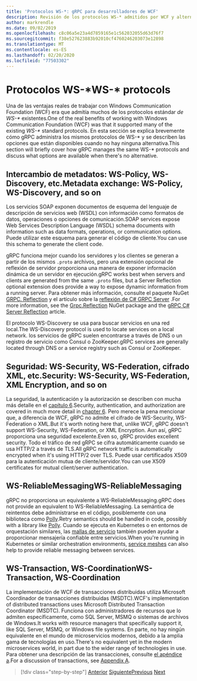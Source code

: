 ```yaml
---
title: 'Protocolos WS-*: gRPC para desarrolladores de WCF'
description: Revisión de los protocolos WS-* admitidos por WCF y alternativas disponibles con gRPC
author: markrendle
ms.date: 09/02/2019
ms.openlocfilehash: c8c06a5e23a4d7859165e1c562032055d63d76f7
ms.sourcegitcommit: f38e527623883b92010cf4760246203073e12898
ms.translationtype: MT
ms.contentlocale: es-ES
ms.lasthandoff: 02/20/2020
ms.locfileid: "77503302"
---
```

# <a name="ws--protocols"></a><span data-ttu-id="d3275-103">Protocolos WS-\*</span><span class="sxs-lookup"><span data-stu-id="d3275-103">WS-\* protocols</span></span>

<span data-ttu-id="d3275-104">Una de las ventajas reales de trabajar con Windows Communication Foundation (WCF) era que admitía muchos de los protocolos estándar _de WS-\*_ existentes.</span><span class="sxs-lookup"><span data-stu-id="d3275-104">One of the real benefits of working with Windows Communication Foundation (WCF) was that it supported many of the existing _WS-\*_ standard protocols.</span></span> <span data-ttu-id="d3275-105">En esta sección se explica brevemente cómo gRPC administra los mismos protocolos de WS-\* y se describen las opciones que están disponibles cuando no hay ninguna alternativa.</span><span class="sxs-lookup"><span data-stu-id="d3275-105">This section will briefly cover how gRPC manages the same WS-\* protocols and discuss what options are available when there's no alternative.</span></span>

## <a name="metadata-exchange-ws-policy-ws-discovery-and-so-on"></a><span data-ttu-id="d3275-106">Intercambio de metadatos: WS-Policy, WS-Discovery, etc.</span><span class="sxs-lookup"><span data-stu-id="d3275-106">Metadata exchange: WS-Policy, WS-Discovery, and so on</span></span>

<span data-ttu-id="d3275-107">Los servicios SOAP exponen documentos de esquema del lenguaje de descripción de servicios web (WSDL) con información como formatos de datos, operaciones o opciones de comunicación.</span><span class="sxs-lookup"><span data-stu-id="d3275-107">SOAP services expose Web Services Description Language (WSDL) schema documents with information such as data formats, operations, or communication options.</span></span> <span data-ttu-id="d3275-108">Puede utilizar este esquema para generar el código de cliente.</span><span class="sxs-lookup"><span data-stu-id="d3275-108">You can use this schema to generate the client code.</span></span>

<span data-ttu-id="d3275-109">gRPC funciona mejor cuando los servidores y los clientes se generan a partir de los mismos `.proto` archivos, pero una extensión opcional de reflexión de servidor proporciona una manera de exponer información dinámica de un servidor en ejecución.</span><span class="sxs-lookup"><span data-stu-id="d3275-109">gRPC works best when servers and clients are generated from the same `.proto` files, but a Server Reflection optional extension does provide a way to expose dynamic information from a running server.</span></span> <span data-ttu-id="d3275-110">Para obtener más información, consulte el paquete NuGet [GRPC. Reflection](https://nuget.org/packages/Grpc.Reflection) y el artículo sobre la [reflexión de C# GRPC Server](https://github.com/grpc/grpc/blob/master/doc/csharp/server_reflection.md) .</span><span class="sxs-lookup"><span data-stu-id="d3275-110">For more information, see the [Grpc.Reflection](https://nuget.org/packages/Grpc.Reflection) NuGet package and the [gRPC C# Server Reflection](https://github.com/grpc/grpc/blob/master/doc/csharp/server_reflection.md) article.</span></span>

<span data-ttu-id="d3275-111">El protocolo WS-Discovery se usa para buscar servicios en una red local.</span><span class="sxs-lookup"><span data-stu-id="d3275-111">The WS-Discovery protocol is used to locate services on a local network.</span></span> <span data-ttu-id="d3275-112">los servicios de gRPC suelen encontrarse a través de DNS o un registro de servicio como Consul o ZooKeeper.</span><span class="sxs-lookup"><span data-stu-id="d3275-112">gRPC services are generally located through DNS or a service registry such as Consul or ZooKeeper.</span></span>

## <a name="security-ws-security-ws-federation-xml-encryption-and-so-on"></a><span data-ttu-id="d3275-113">Seguridad: WS-Security, WS-Federation, cifrado XML, etc.</span><span class="sxs-lookup"><span data-stu-id="d3275-113">Security: WS-Security, WS-Federation, XML Encryption, and so on</span></span>

<span data-ttu-id="d3275-114">La seguridad, la autenticación y la autorización se describen con mucha más detalle en el [capítulo 6](security.md).</span><span class="sxs-lookup"><span data-stu-id="d3275-114">Security, authentication, and authorization are covered in much more detail in [chapter 6](security.md).</span></span> <span data-ttu-id="d3275-115">Pero merece la pena mencionar que, a diferencia de WCF, gRPC no admite el cifrado de WS-Security, WS-Federation o XML.</span><span class="sxs-lookup"><span data-stu-id="d3275-115">But it's worth noting here that, unlike WCF, gRPC doesn't support WS-Security, WS-Federation, or XML Encryption.</span></span> <span data-ttu-id="d3275-116">Aun así, gRPC proporciona una seguridad excelente.</span><span class="sxs-lookup"><span data-stu-id="d3275-116">Even so, gRPC provides excellent security.</span></span> <span data-ttu-id="d3275-117">Todo el tráfico de red gRPC se cifra automáticamente cuando se usa HTTP/2 a través de TLS.</span><span class="sxs-lookup"><span data-stu-id="d3275-117">All gRPC network traffic is automatically encrypted when it's using HTTP/2 over TLS.</span></span> <span data-ttu-id="d3275-118">Puede usar certificados X509 para la autenticación mutua de cliente/servidor.</span><span class="sxs-lookup"><span data-stu-id="d3275-118">You can use X509 certificates for mutual client/server authentication.</span></span>

## <a name="ws-reliablemessaging"></a><span data-ttu-id="d3275-119">WS-ReliableMessaging</span><span class="sxs-lookup"><span data-stu-id="d3275-119">WS-ReliableMessaging</span></span>

<span data-ttu-id="d3275-120">gRPC no proporciona un equivalente a WS-ReliableMessaging.</span><span class="sxs-lookup"><span data-stu-id="d3275-120">gRPC does not provide an equivalent to WS-ReliableMessaging.</span></span> <span data-ttu-id="d3275-121">La semántica de reintentos debe administrarse en el código, posiblemente con una biblioteca como [Polly](https://github.com/App-vNext/Polly).</span><span class="sxs-lookup"><span data-stu-id="d3275-121">Retry semantics should be handled in code, possibly with a library like [Polly](https://github.com/App-vNext/Polly).</span></span> <span data-ttu-id="d3275-122">Cuando se ejecuta en Kubernetes o en entornos de orquestación similares, las [mallas de servicio](service-mesh.md) también pueden ayudar a proporcionar mensajería confiable entre servicios.</span><span class="sxs-lookup"><span data-stu-id="d3275-122">When you're running in Kubernetes or similar orchestration environments, [service meshes](service-mesh.md) can also help to provide reliable messaging between services.</span></span>

## <a name="ws-transaction-ws-coordination"></a><span data-ttu-id="d3275-123">WS-Transaction, WS-Coordination</span><span class="sxs-lookup"><span data-stu-id="d3275-123">WS-Transaction, WS-Coordination</span></span>

<span data-ttu-id="d3275-124">La implementación de WCF de transacciones distribuidas utiliza Microsoft Coordinador de transacciones distribuidas (MSDTC).</span><span class="sxs-lookup"><span data-stu-id="d3275-124">WCF's implementation of distributed transactions uses Microsoft Distributed Transaction Coordinator (MSDTC).</span></span> <span data-ttu-id="d3275-125">Funciona con administradores de recursos que lo admiten específicamente, como SQL Server, MSMQ o sistemas de archivos de Windows.</span><span class="sxs-lookup"><span data-stu-id="d3275-125">It works with resource managers that specifically support it, like SQL Server, MSMQ, or Windows file systems.</span></span> <span data-ttu-id="d3275-126">En parte, no hay ningún equivalente en el mundo de microservicios modernos, debido a la amplia gama de tecnologías en uso.</span><span class="sxs-lookup"><span data-stu-id="d3275-126">There's no equivalent yet in the modern microservices world, in part due to the wider range of technologies in use.</span></span> <span data-ttu-id="d3275-127">Para obtener una descripción de las transacciones, consulte [el apéndice a](appendix.md).</span><span class="sxs-lookup"><span data-stu-id="d3275-127">For a discussion of transactions, see [Appendix A](appendix.md).</span></span>

>[!div class="step-by-step"]
><span data-ttu-id="d3275-128">[Anterior](error-handling.md)
>[Siguiente](migrate-wcf-to-grpc.md)</span><span class="sxs-lookup"><span data-stu-id="d3275-128">[Previous](error-handling.md)
[Next](migrate-wcf-to-grpc.md)</span></span>
